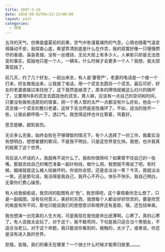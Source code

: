 ```yaml
---
title: 2047-5-16
date: 2010-08-02T04:52:11+00:00
layout: post
categories:
  - 随笔
---
```


五月的天气，仿佛是盛夏前的前奏，空气中弥漫着燥热的气息，心情也随着气温变得躁动不安，我探查心底，希望弄清到底是什么在作祟，我的寂寞好像一只慢慢燃尽的香烟，袅袅青烟，没有一丝缠绕，无论大街上有多少人，人单影只却是无法改变的事实，孤独地只是一个人，一辆车。什么时候才会更多一个人？我想，我太寂寞孤独了。

前几天，约了几个好友，一起出来坐，有人是‘妻管严’，老婆的电话是一个接一个打来，好友推我出来，让我接了电话，用一个谎言去圆另一个谎言。最后可好，好友的老婆直接过来找他了，这下竟然是崩溃了，原本的牌场就被这么扫兴的搞坏了，又要用N多的谎言去圆其他的谎言。男人嘛，应该有一点自己的空间和时间，只要没有做有违原则的错事，把一个男人管的太严一点都没有什么好处，他会一个谎言接一个谎言的敷衍老婆，这样下去当然是恶性循环了。不如，适当的放开一些，让彼此都呼吸一下，透口气。我觉得这样也许比管着，骂着好。

思念是糖，甜到哀伤。

无论多么完美，始终会败在不够理智的情况下。有个人选择了一份工作，我着实没有想明白，想想崔健的歌词，不是我不明白，只是这世界变化快。我想，也许我真的脱离了这个世界。
<!--more-->
背后说人坏话的人，我就再不说什么了。我和你很熟吗？如果管不住自己的一张嘴，那就去给自己的嘴巴准备一副针和线，做什么用，我想就不用说了吧。有时候，姻缘就是这么被人给破坏的，你说你会怒，还是会淡淡一笑？今天，我就淡淡一笑。还是那句话，我活得是我自己，我开心不开心，快乐不快乐，我自己明白，无需你们费心操劳。

有人给我偷偷说，我空间的配图有点“色”，我觉得吧，这个事情看你怎么想了，只是一副插图，没有任何意义，美好的东西，我想每个人都会好好欣赏的，要是欣赏的角度有所不同，那也只能说我们的思想意识和境界还有差距，哦，还包括审美。

我也想演一出完美的人生大戏，可是我现在我怕是命比纸薄啊。心寒了。真的心寒了。有人说我太会玩了，对于这个，我不敢苟同，下句是我只适合当个男朋友，不适合当老公。对于这个命题，我只能说你看到的，接触的，太少了。或者说，你还是没有进入我的世界。

悲哉，哀哉，我们的春天在哪里？一个骑士什么时候才能荣归故里。。。。。